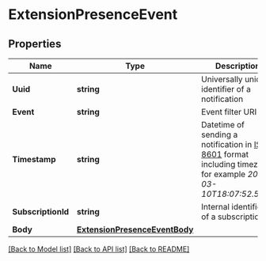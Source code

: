 # ExtensionPresenceEvent

## Properties

Name | Type | Description | Notes
------------ | ------------- | ------------- | -------------
**Uuid** | **string** | Universally unique identifier of a notification | [optional] 
**Event** | **string** | Event filter URI | [optional] 
**Timestamp** | **string** | Datetime of sending a notification in [ISO 8601](https://en.wikipedia.org/wiki/ISO_8601) format including timezone, for example *2016-03-10T18:07:52.534Z* | [optional] 
**SubscriptionId** | **string** | Internal identifier of a subscription | [optional] 
**Body** | [**ExtensionPresenceEventBody**](ExtensionPresenceEventBody.md) |  | [optional] 

[[Back to Model list]](../README.md#documentation-for-models) [[Back to API list]](../README.md#documentation-for-api-endpoints) [[Back to README]](../README.md)



